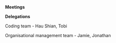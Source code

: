 **Meetings**

**Delegations**

Coding team - Hau Shian, Tobi

Organisational management team - Jamie, Jonathan 
